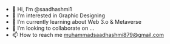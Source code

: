 - 👋 Hi, I’m @saadhashmi1
- 👀 I’m interested in Graphic Designing
- 🌱 I’m currently learning about Web 3.o & Metaverse
- 💞️ I’m looking to collaborate on ...
- 📫 How to reach me muhammadsaadhashmi879@gmail.com

<!---
saadhashmi1/saadhashmi1 is a ✨ special ✨ repository because its `README.md` (this file) appears on your GitHub profile.
You can click the Preview link to take a look at your changes.
--->
